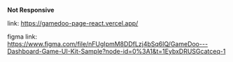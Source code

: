**Not Responsive**

link: https://gamedoo-page-react.vercel.app/

figma link: https://www.figma.com/file/nFUgIpmM8DDfLzj4bSq6lQ/GameDoo---Dashboard-Game-UI-Kit-Sample?node-id=0%3A1&t=1EybxDRUSGcatceq-1
